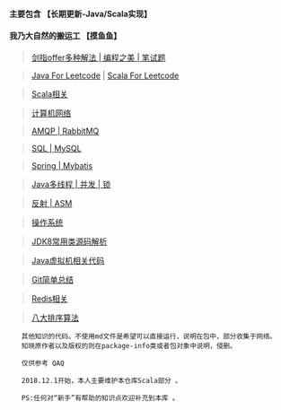 #### 主要包含  【长期更新-Java/Scala实现】 ####

#### 我乃大自然的搬运工 【摸鱼鱼】 ####

>[剑指offer多种解法 | 编程之美 | 笔试题](https://github.com/jxnu-liguobin/Java-Learning-Summary/blob/master/src/cn/edu/jxnu/practice)

>[Java For Leetcode](https://github.com/jxnu-liguobin/Java-Learning-Summary/blob/master/src/cn/edu/jxnu/leetcode) |
    [Scala For Leetcode](https://github.com/jxnu-liguobin/Java-Learning-Summary/blob/master/src/cn/edu/jxnu/leetcode/scala) 

>[Scala相关](https://github.com/jxnu-liguobin/Java-Learning-Summary/tree/master/src/cn/edu/jxnu/scala/Scala.md)

>[计算机网络](https://github.com/jxnu-liguobin/Java-Learning-Summary/blob/master/src/cn/edu/jxnu/questions/network.md)
   
>[AMQP | RabbitMQ](https://github.com/jxnu-liguobin/Java-Learning-Summary/blob/master/src/cn/edu/jxnu/questions/MQ.md)
   
>[SQL | MySQL](https://github.com/jxnu-liguobin/Java-Learning-Summary/blob/master/src/cn/edu/jxnu/questions/MySQL.md)
   
>[Spring | Mybatis](https://github.com/jxnu-liguobin/Java-Learning-Summary/blob/master/src/cn/edu/jxnu/questions/SSM.md)
 
>[Java多线程 | 并发 | 锁](https://github.com/jxnu-liguobin/Java-Learning-Summary/blob/master/src/cn/edu/jxnu/concurrent/%E5%A4%9A%E7%BA%BF%E7%A8%8B.md)
   
>[反射 | ASM](https://github.com/jxnu-liguobin/Java-Learning-Summary/blob/master/src/cn/edu/jxnu/reflect/ASM.md)

>[操作系统](https://github.com/jxnu-liguobin/Java-Learning-Summary/blob/master/src/cn/edu/jxnu/questions/OS.md)
   
>[JDK8常用类源码解析](https://github.com/jxnu-liguobin/Java-Learning-Summary/blob/master/src/cn/edu/jxnu/sourcecode/sourcecode.md)

>[Java虚拟机相关代码](https://github.com/jxnu-liguobin/Java-Learning-Summary/blob/master/src/cn/edu/jxnu/questions/JVM.md)

>[Git简单总结](https://github.com/jxnu-liguobin/Java-Learning-Summary/blob/master/src/cn/edu/jxnu/questions/Git.md)

>[Redis相关](https://github.com/jxnu-liguobin/Java-Learning-Summary/blob/master/src/cn/edu/jxnu/questions/redis.md)
   
>[八大排序算法](https://github.com/jxnu-liguobin/Java-Learning-Summary/blob/master/src/cn/edu/jxnu/questions/Sort.md)
   
   
       其他知识的代码。不使用md文件是希望可以直接运行，说明在包中，部分收集于网络。
       知晓原作者以及版权的则在package-info类或者包对象中说明，侵删。
       
       仅供参考 QAQ
       
       2018.12.1开始，本人主要维护本仓库Scala部分 。 
       
       PS:任何对“新手”有帮助的知识点欢迎补充到本库 。 
